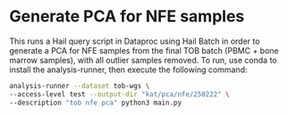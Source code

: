 # Generate PCA for NFE samples

This runs a Hail query script in Dataproc using Hail Batch in order to generate a PCA for NFE samples from the final TOB batch (PBMC + bone marrow samples), with all outlier samples removed. To run, use conda to install the analysis-runner, then execute the following command:

```sh
analysis-runner --dataset tob-wgs \
--access-level test --output-dir "kat/pca/nfe/250222" \
--description "tob nfe pca" python3 main.py
```
